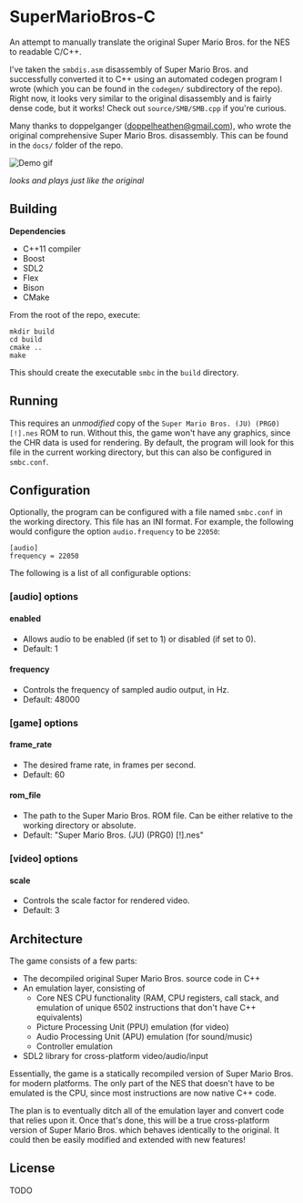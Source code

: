 SuperMarioBros-C
================

An attempt to manually translate the original Super Mario Bros. for the NES to readable C/C++.

I've taken the `smbdis.asm` disassembly of Super Mario Bros. and successfully converted it to C++ using an automated codegen program I wrote (which you can be found in the `codegen/` subdirectory of the repo). Right now, it looks very similar to the original disassembly and is fairly dense code, but it works! Check out `source/SMB/SMB.cpp` if you're curious.

Many thanks to doppelganger (doppelheathen@gmail.com), who wrote the original comprehensive Super Mario Bros. disassembly. This can be found in the `docs/` folder of the repo.

![Demo gif](https://github.com/MitchellSternke/SuperMarioBros-C/raw/master/demo.gif)

*looks and plays just like the original*

Building
--------

**Dependencies**
- C++11 compiler
- Boost
- SDL2
- Flex
- Bison
- CMake

From the root of the repo, execute:
```
mkdir build
cd build
cmake ..
make
```

This should create the executable `smbc` in the `build` directory.

Running
-------

This requires an *unmodified* copy of the `Super Mario Bros. (JU) (PRG0) [!].nes` ROM to run. Without this, the game won't have any graphics, since the CHR data is used for rendering. By default, the program will look for this file in the current working directory, but this can also be configured in `smbc.conf`.

Configuration
-------------

Optionally, the program can be configured with a file named `smbc.conf` in the working directory. This file has an INI format. For example, the following would configure the option `audio.frequency` to be `22050`:

```
[audio]
frequency = 22050
```

The following is a list of all configurable options:

### [audio] options

#### enabled

- Allows audio to be enabled (if set to 1) or disabled (if set to 0).
- Default: 1

#### frequency

- Controls the frequency of sampled audio output, in Hz.
- Default: 48000

### [game] options

#### frame_rate

- The desired frame rate, in frames per second.
- Default: 60

#### rom_file

- The path to the Super Mario Bros. ROM file. Can be either relative to the working directory or absolute.
- Default: "Super Mario Bros. (JU) (PRG0) [!].nes"

### [video] options

#### scale

- Controls the scale factor for rendered video.
- Default: 3

Architecture
------------

The game consists of a few parts:
- The decompiled original Super Mario Bros. source code in C++
- An emulation layer, consisting of
  - Core NES CPU functionality (RAM, CPU registers, call stack, and emulation of unique 6502 instructions that don't have C++ equivalents)
  - Picture Processing Unit (PPU) emulation (for video)
  - Audio Processing Unit (APU) emulation (for sound/music)
  - Controller emulation
- SDL2 library for cross-platform video/audio/input

Essentially, the game is a statically recompiled version of Super Mario Bros. for modern platforms. The only part of the NES that doesn't have to be emulated is the CPU, since most instructions are now native C++ code.

The plan is to eventually ditch all of the emulation layer and convert code that relies upon it. Once that's done, this will be a true cross-platform version of Super Mario Bros. which behaves identically to the original. It could then be easily modified and extended with new features!

License
-------

TODO
